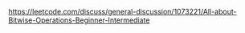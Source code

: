 https://leetcode.com/discuss/general-discussion/1073221/All-about-Bitwise-Operations-Beginner-Intermediate
